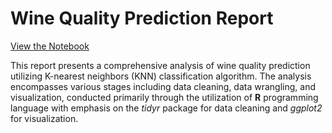 # Wine Quality Prediction Report 
[View the Notebook](report.ipynb)

This report presents a comprehensive analysis of wine quality prediction utilizing K-nearest neighbors (KNN) classification algorithm. The analysis encompasses various stages including data cleaning, data wrangling, and visualization, conducted primarily through the utilization of <strong>R</strong> programming language with emphasis on the <em>tidyr</em> package for data cleaning and <em>ggplot2</em> for visualization.
